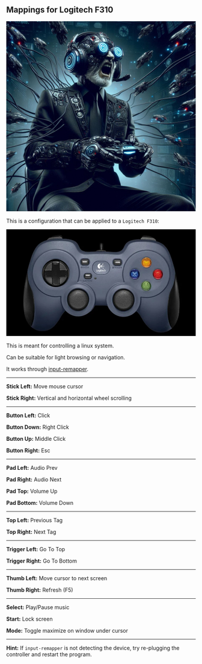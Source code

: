 ## Mappings for Logitech F310

![](image.jpg)

This is a configuration that can be applied to a `Logitech F310`:

![](controller.jpg)

This is meant for controlling a linux system.

Can be suitable for light browsing or navigation.

It works through [input-remapper](https://github.com/sezanzeb/input-remapper).

---

**Stick Left:** Move mouse cursor

**Stick Right:** Vertical and horizontal wheel scrolling

---

**Button Left:** Click

**Button Down:** Right Click

**Button Up:** Middle Click

**Button Right:** Esc

---

**Pad Left:** Audio Prev

**Pad Right:** Audio Next

**Pad Top:** Volume Up

**Pad Bottom:** Volume Down

---

**Top Left:** Previous Tag

**Top Right:** Next Tag

---

**Trigger Left:** Go To Top

**Trigger Right:** Go To Bottom

---

**Thumb Left:** Move cursor to next screen

**Thumb Right:** Refresh (F5)

---

**Select:** Play/Pause music

**Start:** Lock screen

**Mode:** Toggle maximize on window under cursor

---

**Hint:** If `input-remapper` is not detecting the device, try re-plugging the controller and restart the program.